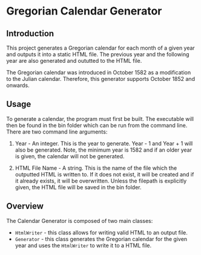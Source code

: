 # Gregorian Calendar Generator #

## Introduction ##

This project generates a Gregorian calendar for each month of a given year and
outputs it into a static HTML file. The previous year and the following year
are also generated and oututted to the HTML file.

The Gregorian calendar was introduced in October 1582 as a modification to the 
Julian calendar. Therefore, this generator supports October 1852 and onwards.

## Usage ##

To generate a calendar, the program must first be built. The executable will 
then be found in the bin folder which can be run from the command line. There 
are two command line arguments:

1. Year - An integer. This is the year to generate. Year - 1 and Year + 1
will also be generated. Note, the minimum year is 1582 and if an older year
is given, the calendar will not be generated.

2. HTML File Name - A string. This is the name of the file which the 
outputted HTML is written to. If it does not exist, it will be created and 
if it already exists, it will be overwritten. Unless the filepath is 
explicitly given, the HTML file will be saved in the bin folder. 

## Overview ##

The Calendar Generator is composed of two main classes:

* `HtmlWriter` - this class allows for writing valid HTML to an output file.
* `Generator` - this class generates the Gregorian calendar for the given 
year and uses the `HtmlWriter` to write it to a HTML file.